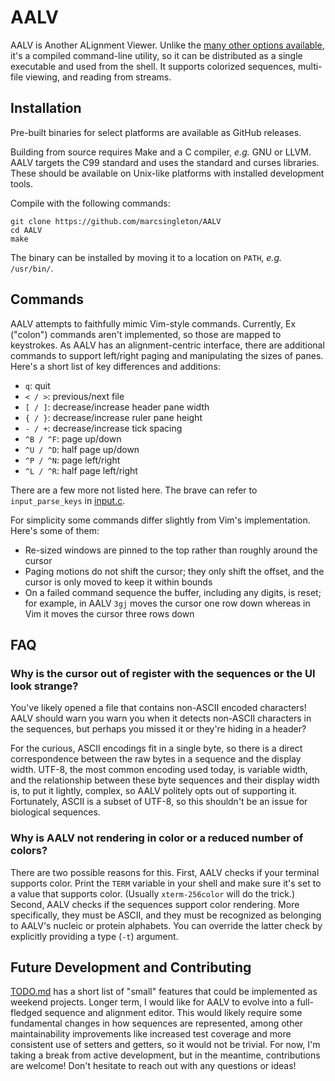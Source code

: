 # AALV
AALV is Another ALignment Viewer. Unlike the [many other options available](https://en.wikipedia.org/wiki/List_of_alignment_visualization_software), it's a compiled command-line utility, so it can be distributed as a single executable and used from the shell. It supports colorized sequences, multi-file viewing, and reading from streams.

## Installation
Pre-built binaries for select platforms are available as GitHub releases.

Building from source requires Make and a C compiler, *e.g.* GNU or LLVM. AALV targets the C99 standard and uses the standard and curses libraries. These should be available on Unix-like platforms with installed development tools.

Compile with the following commands:

```
git clone https://github.com/marcsingleton/AALV
cd AALV
make
```

The binary can be installed by moving it to a location on `PATH`, *e.g.* `/usr/bin/`.

## Commands
AALV attempts to faithfully mimic Vim-style commands. Currently, Ex ("colon") commands aren't implemented, so those are mapped to keystrokes. As AALV has an alignment-centric interface, there are additional commands to support left/right paging and manipulating the sizes of panes. Here's a short list of key differences and additions:
  - `q`: quit
  - `< / >`: previous/next file
  - `[ / ]`: decrease/increase header pane width
  - `{ / }`: decrease/increase ruler pane height
  - `- / +`: decrease/increase tick spacing
  - `^B / ^F`: page up/down
  - `^U / ^D`: half page up/down
  - `^P / ^N`: page left/right
  - `^L / ^R`: half page left/right

There are a few more not listed here. The brave can refer to `input_parse_keys` in [input.c](src/input.c).

For simplicity some commands differ slightly from Vim's implementation. Here's some of them:
  - Re-sized windows are pinned to the top rather than roughly around the cursor
  - Paging motions do not shift the cursor; they only shift the offset, and the cursor is only moved to keep it within bounds
  - On a failed command sequence the buffer, including any digits, is reset; for example, in AALV `3gj` moves the cursor one row down whereas in Vim it moves the cursor three rows down

## FAQ
### Why is the cursor out of register with the sequences or the UI look strange?
You've likely opened a file that contains non-ASCII encoded characters! AALV should warn you warn you when it detects non-ASCII characters in the sequences, but perhaps you missed it or they're hiding in a header?

For the curious, ASCII encodings fit in a single byte, so there is a direct correspondence between the raw bytes in a sequence and the display width. UTF-8, the most common encoding used today, is variable width, and the relationship between these byte sequences and their display width is, to put it lightly, complex, so AALV politely opts out of supporting it. Fortunately, ASCII is a subset of UTF-8, so this shouldn't be an issue for biological sequences.

### Why is AALV not rendering in color or a reduced number of colors?
There are two possible reasons for this. First, AALV checks if your terminal supports color. Print the `TERM` variable in your shell and make sure it's set to a value that supports color. (Usually `xterm-256color` will do the trick.) Second, AALV checks if the sequences support color rendering. More specifically, they must be ASCII, and they must be recognized as belonging to AALV's nucleic or protein alphabets. You can override the latter check by explicitly providing a type (`-t`) argument.

## Future Development and Contributing
[TODO.md](TODO.md) has a short list of "small" features that could be implemented as weekend projects. Longer term, I would like for AALV to evolve into a full-fledged sequence and alignment editor. This would likely require some fundamental changes in how sequences are represented, among other maintainability improvements like increased test coverage and more consistent use of setters and getters, so it would not be trivial. For now, I'm taking a break from active development, but in the meantime, contributions are welcome! Don't hesitate to reach out with any questions or ideas!
